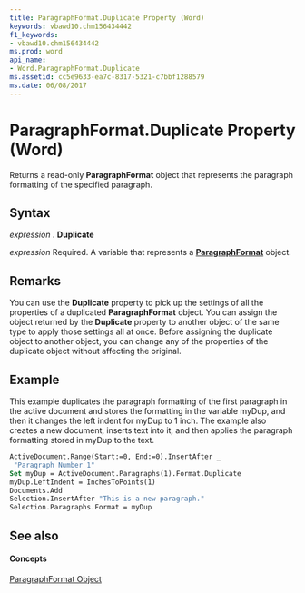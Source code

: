 ```yaml
---
title: ParagraphFormat.Duplicate Property (Word)
keywords: vbawd10.chm156434442
f1_keywords:
- vbawd10.chm156434442
ms.prod: word
api_name:
- Word.ParagraphFormat.Duplicate
ms.assetid: cc5e9633-ea7c-8317-5321-c7bbf1288579
ms.date: 06/08/2017
---
```



# ParagraphFormat.Duplicate Property (Word)

Returns a read-only  **ParagraphFormat** object that represents the paragraph formatting of the specified paragraph.


## Syntax

 _expression_ . **Duplicate**

 _expression_ Required. A variable that represents a **[ParagraphFormat](paragraphformat-object-word.md)** object.


## Remarks

You can use the  **Duplicate** property to pick up the settings of all the properties of a duplicated **ParagraphFormat** object. You can assign the object returned by the **Duplicate** property to another object of the same type to apply those settings all at once. Before assigning the duplicate object to another object, you can change any of the properties of the duplicate object without affecting the original.


## Example

This example duplicates the paragraph formatting of the first paragraph in the active document and stores the formatting in the variable myDup, and then it changes the left indent for myDup to 1 inch. The example also creates a new document, inserts text into it, and then applies the paragraph formatting stored in myDup to the text.


```vb
ActiveDocument.Range(Start:=0, End:=0).InsertAfter _ 
 "Paragraph Number 1" 
Set myDup = ActiveDocument.Paragraphs(1).Format.Duplicate 
myDup.LeftIndent = InchesToPoints(1) 
Documents.Add 
Selection.InsertAfter "This is a new paragraph." 
Selection.Paragraphs.Format = myDup
```


## See also


#### Concepts


[ParagraphFormat Object](paragraphformat-object-word.md)


